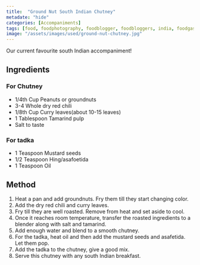 ```yaml
---
title:  "Ground Nut South Indian Chutney"
metadate: "hide"
categories: [Accompaniments]
tags: [food, foodphotography, foodblogger, foodbloggers, india, foodgasm, indianfood, love, foodcoma, foodporn,indiancooking, indianrecipe, foodlovers, indianfood, indianfoodbloggers, foodiesofinstagram, foodlove, indian, indiancouple, eatlocal, eathealthy, eatwell, desifood, trending, tasty, taste, yummyinmytummy, foodie, instafood, instafoodie, foodstagram, instagood, passionatepaprika, foodblog, easy, indian, recipe, mothersrecipe, cooking, easycooking, easyrecipe, simple, simplefood ]
image: "/assets/images/used/ground-nut-chutney.jpg"
---
```


Our current favourite south Indian accompaniment! 

## Ingredients

### For Chutney
- 1/4th Cup Peanuts or groundnuts
- 3-4 Whole dry red chili 
- 1/8th Cup Curry leaves(about 10-15 leaves)
- 1 Tablespoon Tamarind pulp 
- Salt to taste

### For tadka

- 1 Teaspoon Mustard seeds
- 1/2 Teaspoon Hing/asafoetida
- 1 Teaspoon Oil 

## Method

1. Heat a pan and add groundnuts. Fry them till they start changing color.
2. Add the dry red chili and curry leaves.
3. Fry till they are well roasted. Remove from heat and set aside to cool.
4. Once it reaches room temperature, transfer the roasted ingredients to a blender along with salt and tamarind.
5. Add enough water and blend to a smooth chutney.
6. For the tadka, heat oil and then add the mustard seeds and asafetida. Let them pop.
7. Add the tadka to the chutney, give a good mix.
8. Serve this chutney with any south Indian breakfast.


